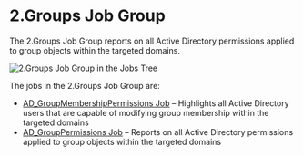 # 2.Groups Job Group

The 2.Groups Job Group reports on all Active Directory permissions applied to group objects within
the targeted domains.

![2.Groups Job Group in the Jobs Tree](/img/versioned_docs/accessanalyzer_11.6/accessanalyzer/admin/hostmanagement/jobstree.webp)

The jobs in the 2.Groups Job Group are:

- [AD_GroupMembershipPermissions Job](/docs/accessanalyzer/11.6/accessanalyzer/solutions/activedirectorypermissionsanalyzer/groups/ad_groupmembershippermissions.md)
  – Highlights all Active Directory users that are capable of modifying group membership within the
  targeted domains
- [AD_GroupPermissions Job](/docs/accessanalyzer/11.6/accessanalyzer/solutions/activedirectorypermissionsanalyzer/groups/ad_grouppermissions.md)
  – Reports on all Active Directory permissions applied to group objects within the targeted domains
